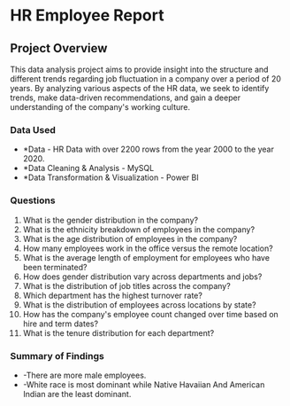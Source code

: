 # HR Employee Report
## Project Overview
This data analysis project aims to provide insight into the structure and different trends regarding job fluctuation in a company over a period of 20 years. By analyzing various aspects of the HR data, we seek to identify trends, make data-driven recommendations, and gain a deeper understanding of the company's working culture.
### Data Used
- *Data - HR Data with over 2200 rows from the year 2000 to the year 2020.
- *Data Cleaning & Analysis - MySQL
- *Data Transformation & Visualization - Power BI
### Questions
  1. What is the gender distribution in the company?
  2. What is the ethnicity breakdown of employees in the company?
  3. What is the age distribution of employees in the company?
  4. How many employees work in the office versus the remote location?
  5. What is the average length of employment for employees who have been terminated?
  6. How does gender distribution vary across departments and jobs?
  7. What is the distribution of job titles across the company?
  8. Which department has the highest turnover rate?
  9. What is the distribution of employees across locations by state?
  10. How has the company's employee count changed over time based on hire and term dates?
  11. What is the tenure distribution for each department?

### Summary of Findings
- -There are more male employees.
- -White race is most dominant while Native Havaiian And American Indian are the least dominant.
